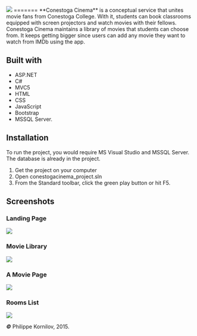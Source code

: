 <img src="http://i.imgur.com/7YL9x5N.png" >
=======
**Conestoga Cinema** is a conceptual service that unites movie fans from Conestoga College. With it, students can book classrooms equipped with screen projectors and watch movies with their fellows. Conestoga Cinema maintains a library of movies that students can choose from. It keeps getting bigger since users can add any movie they want to watch from IMDb using the app.

Built with
----------
* ASP.NET
* C#
* MVC5
* HTML
* CSS
* JavaScript
* Bootstrap
* MSSQL Server.

Installation
------------
To run the project, you would require MS Visual Studio and MSSQL Server. The database is already in the project.
 1. Get the project on your computer
 2. Open conestogacinema_project.sln
 3. From the Standard toolbar, click the green play button or hit F5.

Screenshots
-----------
### Landing Page
<img src="http://i.imgur.com/bT1adZD.png" >

### Movie Library
<img src="http://i.imgur.com/hF2niuV.png" >

### A Movie Page
<img src="http://i.imgur.com/8Idtgys.png" >

### Rooms List
<img src="http://i.imgur.com/RG7Gkmm.png" >

***&copy;*** Philippe Kornilov, 2015.
